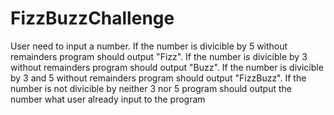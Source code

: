 # FizzBuzzChallenge
User need to input a number.
If the number is divicible by 5 without remainders program should output "Fizz".
If the number is divicible by 3 without remainders program should output "Buzz". 
If the number is divicible by 3 and 5 without remainders program should output "FizzBuzz". 
If the number is not divicible by neither 3 nor 5 program should output the number what user already input to the program
